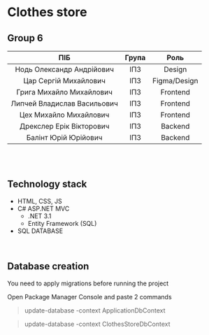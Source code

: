 # Clothes store
## Group 6
| ПІБ | Група | Роль |
|:-----:|:-------:|:--------:|
|Нодь Олександр Андрійович|ІПЗ|Design|
|Цар Сергій Михайлович|ІПЗ|Figma/Design|
|Грига Михайло Михайлович|ІПЗ|Frontend|
|Липчей Владислав Васильович|ІПЗ|Frontend|
|Цех Михайло Михайлович|ІПЗ|Frontend|
|Дрекслер Ерік Вікторович|ІПЗ|Backend|
|Балінт Юрій Юрійович|ІПЗ|Backend|

<br>
<br>

## Technology stack
- HTML, CSS, JS
- C# ASP.NET MVC
    - .NET 3.1
    - Entity Framework (SQL)
- SQL DATABASE

<br>

## Database creation
You need to apply migrations before running the project

Open Package Manager Console and paste 2 commands

>  update-database -context ApplicationDbContext

> update-database -context ClothesStoreDbContext
